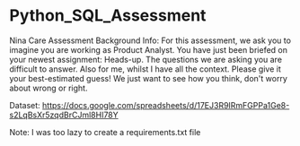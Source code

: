 # Python_SQL_Assessment

Nina Care Assessment
Background Info: For this assessment, we ask you to imagine you are working as Product Analyst. You have just been briefed on your newest assignment: Heads-up. The questions we are asking you are difficult to answer. Also for me, whilst I have all the context. Please give it your best-estimated guess! We just want to see how you think, don't worry about wrong or right.

Dataset: https://docs.google.com/spreadsheets/d/17EJ3R9IRmFGPPa1Ge8-s2LqBsXr5zqdBrCJml8HI78Y

Note: I was too lazy to create a requirements.txt file
